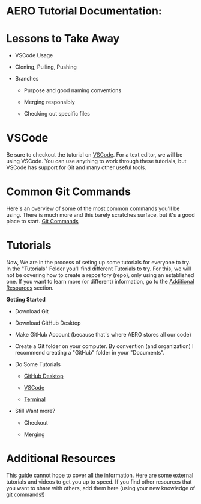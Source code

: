 # AERO Tutorial Documentation:

# Lessons to Take Away

 - VSCode Usage

 - Cloning, Pulling, Pushing
 
 - Branches

     - Purpose and good naming conventions

     - Merging responsibly

     - Checking out specific files

# VSCode

Be sure to checkout the tutorial on [VSCode](Tutorials/1_VSCode_GettingStarted.md). For a text editor, we will be using VSCode. You can use anything to work through these tutorials, but VSCode has support for Git and many other useful tools. 

# Common Git Commands

Here's an overview of some of the most common commands you'll be using. There is much more and this barely scratches surface, but it's a good place to start. [Git Commands](Git_Commands.md)

# Tutorials

Now, We are in the process of seting up some tutorials for everyone to try. In the "Tutorials" Folder you'll find different Tutorials to try. For this, we will not be covering how to create a repository (repo), only using an established one. If you want to learn more (or different) information, go to the [Additional Resources](#addition-resources) section. 

**Getting Started** 

 - Download Git
 
 - Download GitHub Desktop
 
 - Make GitHub Account (because that's where AERO stores all our code)
 
 - Create a Git folder on your computer. By convention (and organization) I recommend creating a "GitHub" folder in your "Documents". 

 - Do Some Tutorials

    - [GitHub Desktop](Tutorials/1_GitHub_GettingStarted.md)

    - [VSCode](Tutorials/1_VSCode_GettingStarted.md)

    - [Terminal](Tutorials/1_Terminal_GettingStarted.md)

- Still Want more? 

    - Checkout

    - Merging

# Additional Resources

This guide cannot hope to cover all the information. Here are some external tutorials and videos to get you up to speed. If you find other resources that you want to share with others, add them here (using your new knowledge of git commands!)
